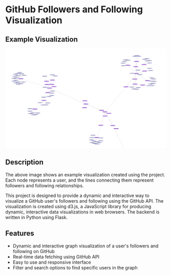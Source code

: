 # GitHub Followers and Following Visualization

## Example Visualization

![GitHub Visualization Graph](graph.png)

## Description

The above image shows an example visualization created using the project. Each node represents a user, and the lines connecting them represent followers and following relationships.


This project is designed to provide a dynamic and interactive way to visualize a GitHub user's followers and following using the GitHub API. The visualization is created using d3.js, a JavaScript library for producing dynamic, interactive data visualizations in web browsers. The backend is written in Python using Flask.

## Features

- Dynamic and interactive graph visualization of a user's followers and following on GitHub
- Real-time data fetching using GitHub API
- Easy to use and responsive interface
- Filter and search options to find specific users in the graph

